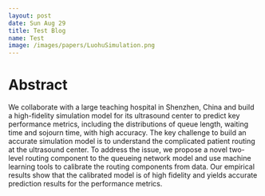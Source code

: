 ```yaml
---
layout: post
date: Sun Aug 29
title: Test Blog
name: Test
image: /images/papers/LuohuSimulation.png
---
```


# Abstract
We collaborate with a large teaching hospital in Shenzhen, China and build a high-fidelity simulation model for its ultrasound center to predict key performance metrics, including the distributions of queue length, waiting time and sojourn time, with high accuracy. The key challenge to build an accurate simulation model is to understand the complicated patient routing at the ultrasound center. To address the issue, we propose a novel two-level routing component to the queueing network model and use machine learning tools to calibrate the routing components from data. Our empirical results show that the calibrated model is of high fidelity and yields accurate prediction results for the performance metrics.

